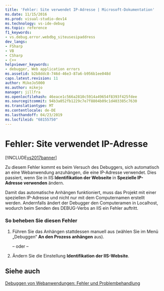 ```yaml
---
title: 'Fehler: Site verwendet IP-Adresse | Microsoft-Dokumentation'
ms.date: 11/15/2016
ms.prod: visual-studio-dev14
ms.technology: vs-ide-debug
ms.topic: reference
f1_keywords:
- vs.debug.error.webdbg_siteusesipaddress
dev_langs:
- FSharp
- VB
- CSharp
- C++
helpviewer_keywords:
- debugger, Web application errors
ms.assetid: b2b8ddc8-746d-46e3-87a6-b956b1ee048d
caps.latest.revision: 11
author: MikeJo5000
ms.author: mikejo
manager: jillfra
ms.openlocfilehash: 46eace1c566a2810c5914a49654f8393f425fdee
ms.sourcegitcommit: 94b3a052fb1229c7e7f8804b09c1d403385c7630
ms.translationtype: MT
ms.contentlocale: de-DE
ms.lasthandoff: 04/23/2019
ms.locfileid: "68155750"
---
```

# <a name="error-site-uses-ip-address"></a>Fehler: Site verwendet IP-Adresse
[!INCLUDE[vs2017banner](../includes/vs2017banner.md)]

Zu diesem Fehler kommt es beim Versuch des Debuggers, sich automatisch an eine Webanwendung anzuhängen, die eine IP-Adresse verwendet. Dies passiert, wenn Sie in IIS **Identifikation der Webseite** in **Spezielle IP-Adresse verwenden** ändern.  
  
 Damit das automatische Anhängen funktioniert, muss das Projekt mit einer speziellen IP-Adresse und nicht nur mit dem Computernamen erstellt werden. Andernfalls ändert der Debugger den Computeramen in Localhost, wodurch beim Senden des DEBUG-Verbs an IIS ein Fehler auftritt.  
  
### <a name="to-correct-this-error"></a>So beheben Sie diesen Fehler  
  
1. Führen Sie das Anhängen stattdessen manuell aus (wählen Sie im Menü „Debuggen“ **An den Prozess anhängen** aus).  
  
     – oder –  
  
2. Ändern Sie die Einstellung **Identifikation der IIS-Website**.  
  
## <a name="see-also"></a>Siehe auch  
 [Debuggen von Webanwendungen: Fehler und Problembehandlung](../debugger/debugging-web-applications-errors-and-troubleshooting.md)
